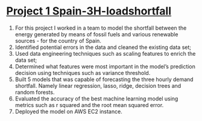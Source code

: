 # [Project 1 Spain-3H-loadshortfall](https://github.com/Theo777-tech/Spain-3H-loadshortfall-)
1. For this project I worked in a team  to model the shortfall between the energy generated by means of fossil fuels and various renewable sources - for the country of Spain.
2. Identified potential errors in the data and cleaned the existing data set;
3. Used data engineering techniques such as scaling features  to enrich the data set;
4. Determined what features were most important in the model’s prediction decision using techniques such as variance threshold.
5. Built 5 models that was capable of forecasting the three hourly demand shortfall. Namely linear regression, lasso, ridge, decision trees and random forests.
6. Evaluated the accuracy of the best machine learning model using metrics such as r squared and the root mean squared error.
7. Deployed the model on AWS EC2 instance.
